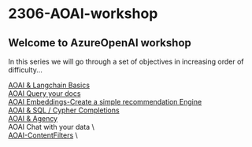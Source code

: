 # 2306-AOAI-workshop


## Welcome to AzureOpenAI workshop
In this series we will go through a set of objectives in increasing order of difficulty...

[AOAI & Langchain Basics](./Completions%20with%20AOAI%20%26%20Langchain.ipynb) \
[AOAI Query your docs](./AOAI-query-your-docs.ipynb) \
[AOAI Embeddings-Create a simple recommendation Engine](./AOAI-Embeddings-RecommendationEngine.ipynb) \
[AOAI & SQL / Cypher Completions](./AOAI-SQL-Cypher-Completions.ipynb) \
[AOAI & Agency](./AOAI-Langchain%20agency.ipynb) \
AOAI Chat with your data \    
[AOAI-ContentFilters](./AOAI-ContentFilters.ipynb) \

